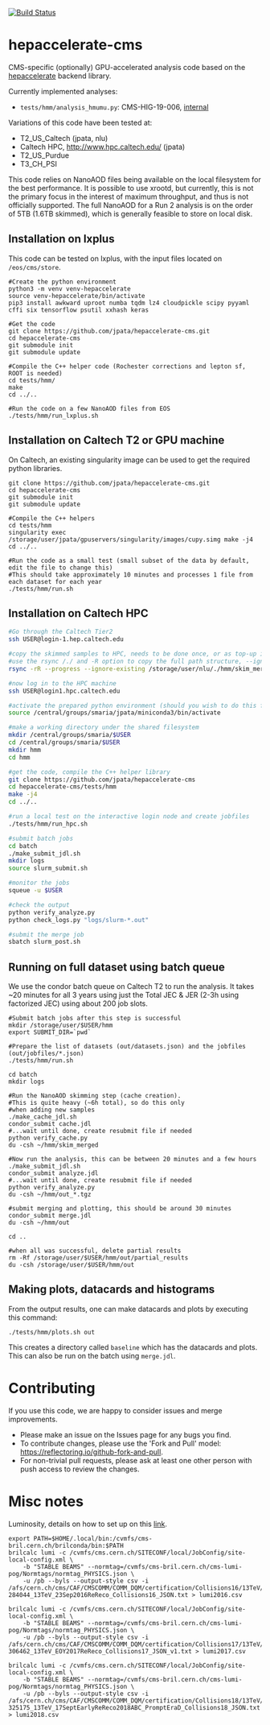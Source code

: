 [![Build Status](https://travis-ci.com/jpata/hepaccelerate-cms.svg?branch=master)](https://travis-ci.com/jpata/hepaccelerate-cms)

# hepaccelerate-cms

CMS-specific (optionally) GPU-accelerated analysis code based on the [hepaccelerate](https://github.com/hepaccelerate/hepaccelerate) backend library.

Currently implemented analyses:
- `tests/hmm/analysis_hmumu.py`: CMS-HIG-19-006, [internal](http://cms.cern.ch/iCMS/analysisadmin/cadilines?line=HIG-19-006&tp=an&id=2254&ancode=HIG-19-006)

Variations of this code have been tested at:
- T2_US_Caltech (jpata, nlu)
- Caltech HPC, http://www.hpc.caltech.edu/ (jpata)
- T2_US_Purdue
- T3_CH_PSI

This code relies on NanoAOD files being available on the local filesystem for the best performance. It is possible to use xrootd, but currently, this is not the primary focus in the interest of maximum throughput, and thus is not officially supported. The full NanoAOD for a Run 2 analysis is on the order of 5TB (1.6TB skimmed), which is generally feasible to store on local disk.

## Installation on lxplus

This code can be tested on lxplus, with the input files located on `/eos/cms/store`.
~~~
#Create the python environment
python3 -m venv venv-hepaccelerate
source venv-hepaccelerate/bin/activate
pip3 install awkward uproot numba tqdm lz4 cloudpickle scipy pyyaml cffi six tensorflow psutil xxhash keras

#Get the code
git clone https://github.com/jpata/hepaccelerate-cms.git
cd hepaccelerate-cms
git submodule init
git submodule update

#Compile the C++ helper code (Rochester corrections and lepton sf, ROOT is needed)
cd tests/hmm/
make
cd ../..

#Run the code on a few NanoAOD files from EOS
./tests/hmm/run_lxplus.sh
~~~

## Installation on Caltech T2 or GPU machine

On Caltech, an existing singularity image can be used to get the required python libraries.
~~~
git clone https://github.com/jpata/hepaccelerate-cms.git
cd hepaccelerate-cms
git submodule init
git submodule update

#Compile the C++ helpers
cd tests/hmm
singularity exec /storage/user/jpata/gpuservers/singularity/images/cupy.simg make -j4
cd ../..

#Run the code as a small test (small subset of the data by default, edit the file to change this)
#This should take approximately 10 minutes and processes 1 file from each dataset for each year
./tests/hmm/run.sh
~~~

## Installation on Caltech HPC

```bash
#Go through the Caltech Tier2
ssh USER@login-1.hep.caltech.edu

#copy the skimmed samples to HPC, needs to be done once, or as top-up if you update the skim
#use the rsync /./ and -R option to copy the full path structure, --ignore-existing to update just the new files
rsync -rR --progress --ignore-existing /storage/user/nlu/./hmm/skim_merged USER@login1.hpc.caltech.edu:/central/groups/smaria/

#now log in to the HPC machine
ssh USER@login1.hpc.caltech.edu 

#activate the prepared python environment (should you wish to do this from scratch, you can use the example in environments/setup-miniconda.sh)
source /central/groups/smaria/jpata/miniconda3/bin/activate

#make a working directory under the shared filesystem
mkdir /central/groups/smaria/$USER
cd /central/groups/smaria/$USER
mkdir hmm
cd hmm

#get the code, compile the C++ helper library
git clone https://github.com/jpata/hepaccelerate-cms
cd hepaccelerate-cms/tests/hmm
make -j4
cd ../..

#run a local test on the interactive login node and create jobfiles
./tests/hmm/run_hpc.sh

#submit batch jobs
cd batch
./make_submit_jdl.sh
mkdir logs
source slurm_submit.sh

#monitor the jobs
squeue -u $USER

#check the output
python verify_analyze.py
python check_logs.py "logs/slurm-*.out"

#submit the merge job
sbatch slurm_post.sh
```

## Running on full dataset using batch queue
We use the condor batch queue on Caltech T2 to run the analysis. It takes ~20 minutes for all 3 years using just the Total JEC & JER (2-3h using factorized JEC) using about 200 job slots.

~~~
#Submit batch jobs after this step is successful
mkdir /storage/user/$USER/hmm
export SUBMIT_DIR=`pwd`

#Prepare the list of datasets (out/datasets.json) and the jobfiles (out/jobfiles/*.json) 
./tests/hmm/run.sh

cd batch
mkdir logs

#Run the NanoAOD skimming step (cache creation).
#This is quite heavy (~6h total), so do this only
#when adding new samples
./make_cache_jdl.sh
condor_submit cache.jdl
#...wait until done, create resubmit file if needed
python verify_cache.py
du -csh ~/hmm/skim_merged

#Now run the analysis, this can be between 20 minutes and a few hours
./make_submit_jdl.sh
condor_submit analyze.jdl
#...wait until done, create resubmit file if needed
python verify_analyze.py
du -csh ~/hmm/out_*.tgz

#submit merging and plotting, this should be around 30 minutes
condor_submit merge.jdl
du -csh ~/hmm/out

cd ..

#when all was successful, delete partial results
rm -Rf /storage/user/$USER/hmm/out/partial_results
du -csh /storage/user/$USER/hmm/out
~~~

## Making plots, datacards and histograms
From the output results, one can make datacards and plots by executing this command:
~~~
./tests/hmm/plots.sh out
~~~
This creates a directory called `baseline` which has the datacards and plots. This can also be run on the batch using `merge.jdl`.

# Contributing
If you use this code, we are happy to consider issues and merge improvements.
- Please make an issue on the Issues page for any bugs you find.
- To contribute changes, please use the 'Fork and Pull' model: https://reflectoring.io/github-fork-and-pull.
- For non-trivial pull requests, please ask at least one other person with push access to review the changes.

# Misc notes
Luminosity, details on how to set up on this [link](https://cms-service-lumi.web.cern.ch/cms-service-lumi/brilwsdoc.html).
~~~
export PATH=$HOME/.local/bin:/cvmfs/cms-bril.cern.ch/brilconda/bin:$PATH
brilcalc lumi -c /cvmfs/cms.cern.ch/SITECONF/local/JobConfig/site-local-config.xml \
    -b "STABLE BEAMS" --normtag=/cvmfs/cms-bril.cern.ch/cms-lumi-pog/Normtags/normtag_PHYSICS.json \
    -u /pb --byls --output-style csv -i /afs/cern.ch/cms/CAF/CMSCOMM/COMM_DQM/certification/Collisions16/13TeV/ReReco/Final/Cert_271036-284044_13TeV_23Sep2016ReReco_Collisions16_JSON.txt > lumi2016.csv

brilcalc lumi -c /cvmfs/cms.cern.ch/SITECONF/local/JobConfig/site-local-config.xml \
    -b "STABLE BEAMS" --normtag=/cvmfs/cms-bril.cern.ch/cms-lumi-pog/Normtags/normtag_PHYSICS.json \
    -u /pb --byls --output-style csv -i /afs/cern.ch/cms/CAF/CMSCOMM/COMM_DQM/certification/Collisions17/13TeV/ReReco/Cert_294927-306462_13TeV_EOY2017ReReco_Collisions17_JSON_v1.txt > lumi2017.csv

brilcalc lumi -c /cvmfs/cms.cern.ch/SITECONF/local/JobConfig/site-local-config.xml \
    -b "STABLE BEAMS" --normtag=/cvmfs/cms-bril.cern.ch/cms-lumi-pog/Normtags/normtag_PHYSICS.json \
    -u /pb --byls --output-style csv -i /afs/cern.ch/cms/CAF/CMSCOMM/COMM_DQM/certification/Collisions18/13TeV/ReReco/Cert_314472-325175_13TeV_17SeptEarlyReReco2018ABC_PromptEraD_Collisions18_JSON.txt > lumi2018.csv
~~~
